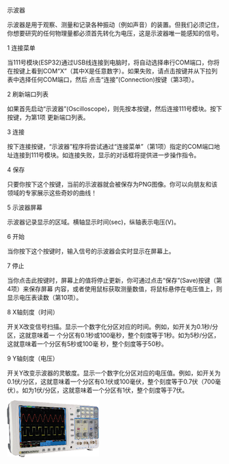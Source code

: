 示波器

示波器是用于观察、测量和记录各种振动（例如声音）的装置。但我们必须记住，你想要研究的任何物理量都必须首先转化为电压，这是示波器唯一能感知的信号。

1 连接菜单

当111号模块(ESP32)通过USB线连接到电脑时，将自动选择串行COM端口，你将在按键上看到COM“X”（其中X是任意数字）。如果失败，请点击按键并从下拉列表中选择任何COM端口，然后
点击“连接”(Connection)按键（第3项）。

2 刷新端口列表

如果首先启动“示波器”(Oscilloscope)，则先按本按键，然后连接111号模块。按下按键，为第1项
更新端口列表。

3 连接

按下连接按键，“示波器”程序将尝试通过“连接菜单”（第1项）指定的COM端口地址连接到111号模块。如连接失败，显示的对话框将提供进一步操作指令。

4 保存

只要你按下这个按键，当前的示波器就会被保存为PNG图像。你可以向朋友和该领域的专家展示这些奇妙的曲线！

5 示波器屏幕

示波器记录显示的区域。横轴显示时间(sec)，纵轴表示电压(V)。

6 开始

当你按下这个按键时，输入信号的示波器会实时显示在屏幕上。

7 停止

当你点击此按键时，屏幕上的值将停止更新，你可通过点击“保存”(Save)按键（第4项）来保存屏幕
内容，或者使用鼠标获取测量数值，将鼠标悬停在电压值上，则显示电压表读数（第10项）。

8 X轴刻度（时间）

开关X改变信号扫描。显示一个数字化分区对应的时间。例如，如开关为0.1秒/分区，这就意味着一
个分区有0.1秒或100毫秒，整个刻度等于1秒。如为5秒/分区，这就意味着一个分区有5秒或100毫
秒，整个刻度等于50秒。

9 Y轴刻度（电压）

开关Y改变示波器的灵敏度。显示一个数字化分区对应的电压值。例如，如开关为0.1伏/分区，这就意味着一个分区有0.1伏或100毫伏，整个刻度等于0.7伏（700毫伏）。如为1伏/分区，这就意味着一个分区有1伏，整个刻度等于7伏。

![](106p1.png)